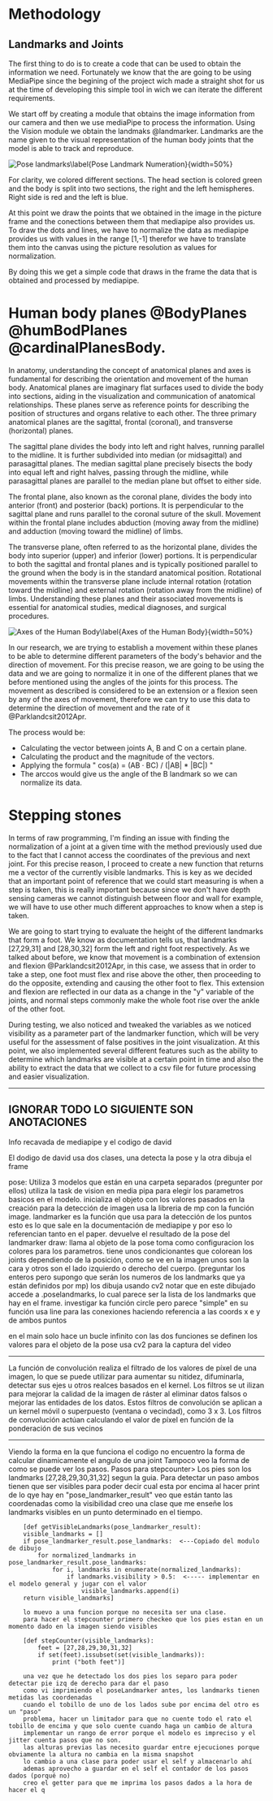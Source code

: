# Methodology

## Landmarks and Joints
The first thing to do is to create a code that can be used to obtain the information we need. Fortunately we know that the are going to be using MediaPipe since the begining of the project wich made a straight shot for us at the time of developing this simple tool in wich we can iterate the different requirements.

We start off by creating a module that obtains the image information from our camera and then we use mediaPipe to process the information. Using the Vision module we obtain the landmaks @landmarker. Landmarks are the name given to the visual representation of the human body joints that the model is able to track and reproduce.

![Pose landmarks\label{Pose Landmark Numeration}](pose_landmarks_index.png){width=50%}

For clarity, we colored different sections. The head section is colored green and the body is split into two sections, the right and the left hemispheres. Right side is red and the left is blue.

At this point we draw the points that we obtained in the image in the picture frame and the conections between them that mediapipe also provides us. To draw the dots and lines, we have to normalize the data as mediapipe provides us with values in the range [1,-1] therefor we have to translate them into the canvas using the picture resolution as values for normalization.

By doing this we get a simple code that draws in the frame the data that is obtained and processed by mediapipe.

# Human body planes @BodyPlanes @humBodPlanes @cardinalPlanesBody.

In anatomy, understanding the concept of anatomical planes and axes is fundamental for describing the orientation and movement of the human body. Anatomical planes are imaginary flat surfaces used to divide the body into sections, aiding in the visualization and communication of anatomical relationships. These planes serve as reference points for describing the position of structures and organs relative to each other. The three primary anatomical planes are the sagittal, frontal (coronal), and transverse (horizontal) planes.

The sagittal plane divides the body into left and right halves, running parallel to the midline. It is further subdivided into median (or midsagittal) and parasagittal planes. The median sagittal plane precisely bisects the body into equal left and right halves, passing through the midline, while parasagittal planes are parallel to the median plane but offset to either side.

The frontal plane, also known as the coronal plane, divides the body into anterior (front) and posterior (back) portions. It is perpendicular to the sagittal plane and runs parallel to the coronal suture of the skull. Movement within the frontal plane includes abduction (moving away from the midline) and adduction (moving toward the midline) of limbs.

The transverse plane, often referred to as the horizontal plane, divides the body into superior (upper) and inferior (lower) portions. It is perpendicular to both the sagittal and frontal planes and is typically positioned parallel to the ground when the body is in the standard anatomical position. Rotational movements within the transverse plane include internal rotation (rotation toward the midline) and external rotation (rotation away from the midline) of limbs. Understanding these planes and their associated movements is essential for anatomical studies, medical diagnoses, and surgical procedures.

![Axes of the Human Body\label{Axes of the Human Body}](humanBodyPlanes.jpg){width=50%}

In our research, we are trying to establish a movement within these planes to be able to determine different parameters of the body's behavior and the direction of movement. For this precise reason, we are going to be using the data and we are going to normalize it in one of the different planes that we before mentioned using the angles of the joints for this process. The movement as described is considered to be an extension or a flexion seen by any of the axes of movement, therefore we can try to use this data to determine the direction of movement and the rate of it @Parklandcsit2012Apr. 

The process would be:
- Calculating the vector between joints A, B and C on a certain plane. 
- Calculating the product and the magnitude of the vectors.
- Applying the formula " cos(a) = (AB · BC) / (|AB| * |BC|) "
- The arccos would give us the angle of the B landmark so we can normalize its data.

# Stepping stones

In terms of raw programming, I'm finding an issue with finding the normalization of a joint at a given time with the method previously used due to the fact that I cannot access the coordinates of the previous and next joint. For this precise reason, I proceed to create a new function that returns me a vector of the currently visible landmarks.
This is key as we decided that an important point of reference that we could start measuring is when a step is taken, this is really important because since we don't have depth sensing cameras we cannot distinguish between floor and wall for example, we will have to use other much different approaches to know when a step is taken.

We are going to start trying to evaluate the height of the different landmarks that form a foot. We know as documentation tells us, that landmarks [27,29,31] and [28,30,32] form the left and right foot respectively. As we talked about before, we know that movement is a combination of extension and flexion @Parklandcsit2012Apr, in this case, we assess that in order to take a step, one foot must flex and rise above the other, then proceeding to do the opposite, extending and causing the other foot to flex. This extension and flexion are reflected in our data as a change in the "y" variable of the joints, and normal steps commonly make the whole foot rise over the ankle of the other foot.

During testing, we also noticed and tweaked the variables as we noticed visibility as a parameter part of the landmarker function, which will be very useful for the assessment of false positives in the joint visualization. At this point, we also implemented several different features such as the ability to determine which landmarks are visible at a certain point in time and also the ability to extract the data that we collect to a csv file for future processing and easier visualization.

---------------------------------- 
## IGNORAR TODO LO SIGUIENTE SON ANOTACIONES

Info recavada de mediapipe y el codigo de david


El dodigo de david usa dos clases, una detecta la pose y la otra dibuja el frame

pose:
    Utiliza 3 modelos que están en una carpeta separados (pregunter por ellos)
    utiliza la task de vision en media pipa para elegir los parametros basicos en el modelo.
    inicializa el objeto con los valores pasados en la creación
    para la detección de imagen usa la libreria de mp con la función image.
    landmarker es la función que usa para la detección de los puntos
        esto es lo que sale en la documentación de mediapipe y por eso lo referencian tanto en el paper.
    devuelve el resultado de la pose del landmarker
draw:
    llama al objeto de la pose
    toma como configuracion los colores para los parametros.
    tiene unos condicionantes que colorean los joints dependiendo de la posición, como se ve en la imagen unos son la cara y otros son el lado izquierdo o derecho del cuerpo. (preguntar los enteros pero supongo que serán los numeros de los landmarks que ya están definidos por mp)
    los dibuja usando cv2
    notar que en este dibujado accede a .poselandmarks, lo cual parece ser la lista de los landmarks que hay en el frame. 
    investigar ka función circle pero parece "simple" en su función
    usa line para las conexiones haciendo referencia a las coords x e y de ambos puntos


en el main solo hace un bucle infinito con las dos funciones
se definen los valores para el objeto de la pose
usa cv2 para la captura del video




-----------


La función de convolución realiza el filtrado de los valores de píxel de una imagen, lo que se puede utilizar para aumentar su nitidez, difuminarla, detectar sus ejes u otros realces basados en el kernel. Los filtros se ut  ilizan para mejorar la calidad de la imagen de ráster al eliminar datos falsos o mejorar las entidades de los datos. Estos filtros de convolución se aplican a un kernel móvil o superpuesto (ventana o vecindad), como 3 x 3. Los filtros de convolución actúan calculando el valor de píxel en función de la ponderación de sus vecinos


-------

Viendo la forma en la que funciona el codigo no encuentro la forma de calcular dinamicamente el angulo de una joint
Tampoco veo la forma de como se puede ver los pasos.
    Pasos para stepcounter> 
        Los pies son los landmarks [27,28,29,30,31,32] segun la guia.
        Para detectar un paso ambos tienen que ser visibles para poder decir cual esta por encima
        al hacer print de lo qye hay en  "pose_landmarker_result" veo que están tanto las coordenadas como la visibilidad
        creo una clase que me enseñe los landmarks visibles en un punto determinado en el tiempo.

        [def getVisibleLandmarks(pose_landmarker_result):
        visible_landmarks = []
        if pose_landmarker_result.pose_landmarks:  <---Copiado del modulo de dibujo
            for normalized_landmarks in pose_landmarker_result.pose_landmarks:
                for i, landmarks in enumerate(normalized_landmarks): 
                    if landmarks.visibility > 0.5:  <----- implementar en el modelo general y jugar con el valor
                        visible_landmarks.append(i)
        return visible_landmarks]

        lo muevo a una funcion porque no necesita ser una clase.
        para hacer el stepcounter primero checkeo que los pies estan en un momento dado en la imagen siendo visibles
        
        [def stepCounter(visible_landmarks):
            feet = [27,28,29,30,31,32]
            if set(feet).issubset(set(visible_landmarks)):
                print ("both feet")]
        
        una vez que he detectado los dos pies los separo para poder detectar pie izq de derecho para dar el paso
        como vi imprimiendo el poseLandmarker antes, los landmarks tienen metidas las coordenadas
        cuando el tobillo de uno de los lados sube por encima del otro es un "paso"
        problema, hacer un limitador para que no cuente todo el rato el tobillo de encima y que solo cuente cuando haga un cambio de altura
        implementar un rango de error porque el modelo es impreciso y el jitter cuenta pasos que no son.
        las alturas previas las necesito guardar entre ejecuciones porque obviamente la altura no cambia en la misma snapshot
        lo cambio a una clase para poder usar el self y almacenarlo ahí 
        ademas aprovecho a guardar en el self el contador de los pasos dados (porqué no)
        creo el getter para que me imprima los pasos dados a la hora de hacer el q
